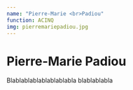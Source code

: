 ```yaml
---
name: "Pierre-Marie <br>Padiou"
function: ACINQ
img: pierremariepadiou.jpg
---
```


# Pierre-Marie Padiou
 
Blablablablablablablabla
blablablabla

